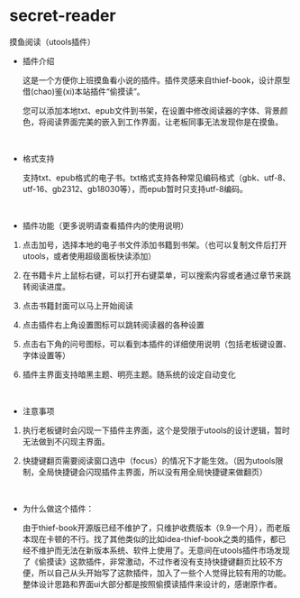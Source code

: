# secret-reader
摸鱼阅读（utools插件）

- 插件介绍

  这是一个方便你上班摸鱼看小说的插件。插件灵感来自thief-book，设计原型借(chao)鉴(xi)本站插件“偷摸读”。

  您可以添加本地txt、epub文件到书架，在设置中修改阅读器的字体、背景颜色，将阅读界面完美的嵌入到工作界面，让老板同事无法发现你是在摸鱼。

 <br/>

- 格式支持

  支持txt、epub格式的电子书。txt格式支持各种常见编码格式（gbk、utf-8、utf-16、gb2312、gb18030等），而epub暂时只支持utf-8编码。

 <br/>

- 插件功能（更多说明请查看插件内的使用说明）
1. 点击加号，选择本地的电子书文件添加书籍到书架。（也可以复制文件后打开utools，或者使用超级面板快读添加）
2. 在书籍卡片上鼠标右键，可以打开右键菜单，可以搜索内容或者通过章节来跳转阅读进度。
3. 点击书籍封面可以马上开始阅读
4. 点击插件右上角设置图标可以跳转阅读器的各种设置
5. 点击右下角的问号图标，可以看到本插件的详细使用说明（包括老板键设置、字体设置等）
6. 插件主界面支持暗黑主题、明亮主题。随系统的设定自动变化

   <br/>

-   注意事项

1. 执行老板键时会闪现一下插件主界面，这个是受限于utools的设计逻辑，暂时无法做到不闪现主界面。
2. 快捷键翻页需要阅读窗口选中（focus）的情况下才能生效。（因为utools限制，全局快捷键会闪现插件主界面，所以没有用全局快捷键来做翻页）

   <br/>

- 为什么做这个插件：

    由于thief-book开源版已经不维护了，只维护收费版本（9.9一个月），而老版本现在卡顿的不行。找了其他类似的比如idea-thief-book之类的插件，都已经不维护而无法在新版本系统、软件上使用了。无意间在utools插件市场发现了《偷摸读》这款插件，非常激动，不过作者没有支持快捷键翻页比较不方便，所以自己从头开始写了这款插件，加入了一些个人觉得比较有用的功能。整体设计思路和界面ui大部分都是按照偷摸读插件来设计的，感谢原作者。
